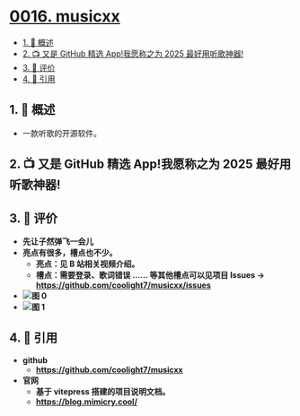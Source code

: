 # [0016. musicxx](https://github.com/Tdahuyou/TNotes.git-notes/tree/main/notes/0016.%20musicxx)

<!-- region:toc -->

- [1. 📝 概述](#1--概述)
- [2. 📺 又是 GitHub 精选 App!我愿称之为 2025 最好用听歌神器!](#2--又是-github-精选-app我愿称之为-2025-最好用听歌神器)
- [3. 🫧 评价](#3--评价)
- [4. 🔗 引用](#4--引用)

<!-- endregion:toc -->

## 1. 📝 概述

- 一款听歌的开源软件。

## 2. 📺 又是 GitHub 精选 App!我愿称之为 2025 最好用听歌神器!

<B id="BV1FuKtzkES4" />

## 3. 🫧 评价

- 先让子然弹飞一会儿
- 亮点有很多，槽点也不少。
  - 亮点：见 B 站相关视频介绍。
  - 槽点：需要登录、歌词错误 …… 等其他槽点可以见项目 Issues -> https://github.com/coolight7/musicxx/issues
- ![图 0](https://cdn.jsdelivr.net/gh/tnotesjs/imgs@main/2025-07-01-07-52-54.png)
- ![图 1](https://cdn.jsdelivr.net/gh/tnotesjs/imgs@main/2025-07-01-07-53-04.png)

## 4. 🔗 引用

- github
  - https://github.com/coolight7/musicxx
- 官网
  - 基于 vitepress 搭建的项目说明文档。
  - https://blog.mimicry.cool/
